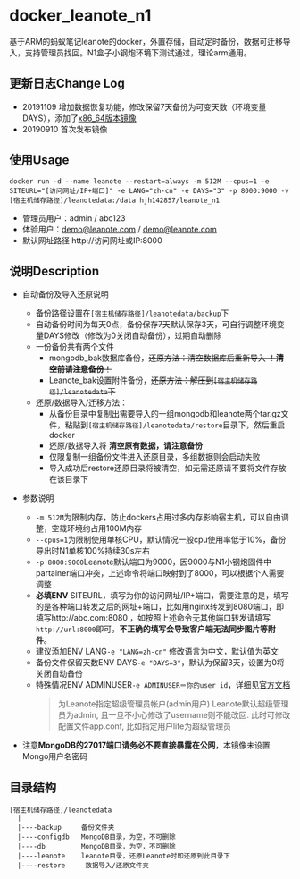 # docker_leanote_n1
基于ARM的蚂蚁笔记leanote的docker，外置存储，自动定时备份，数据可迁移导入，支持管理员找回。N1盒子小钢炮环境下测试通过，理论arm通用。

## 更新日志Change Log
* 20191109 增加数据恢复功能，修改保留7天备份为可变天数（环境变量 DAYS），添加了[x86_64版本镜像][1]
* 20190910 首次发布镜像

## 使用Usage
```
docker run -d --name leanote --restart=always -m 512M --cpus=1 -e SITEURL="[访问网址/IP+端口]" -e LANG="zh-cn" -e DAYS="3" -p 8000:9000 -v [宿主机储存路径]/leanotedata:/data hjh142857/leanote_n1
```
*  管理员用户：admin / abc123
*  体验用户：demo@leanote.com / demo@leanote.com
*  默认网址路径 http://访问网址或IP:8000

## 说明Description
* 自动备份及导入还原说明
  * 备份路径设置在`[宿主机储存路径]/leanotedata/backup`下
  * 自动备份时间为每天0点，备份~~保存7天~~默认保存3天，可自行调整环境变量DAYS修改（修改为0关闭自动备份），过期自动删除
  * 一份备份共有两个文件
    * mongodb_bak数据库备份，~~还原方法：清空数据库后重新导入   ！**清空前请注意备份**！~~
    * Leanote_bak设置附件备份，~~还原方法：解压到`[宿主机储存路径]/leanotedata`下~~
  * 还原/数据导入/迁移方法：
    * 从备份目录中复制出需要导入的一组mongodb和leanote两个tar.gz文件，粘贴到`[宿主机储存路径]/leanotedata/restore`目录下，然后重启docker
    * 还原/数据导入将 **清空原有数据，请注意备份**
    * 仅限复制一组备份文件进入还原目录，多组数据则会启动失败
    * 导入成功后restore还原目录将被清空，如无需还原请不要将文件存放在该目录下
* 参数说明
  * `-m 512M`为限制内存，防止dockers占用过多内存影响宿主机，可以自由调整，空载环境约占用100M内存
  * `--cpus=1`为限制使用单核CPU，默认情况一般cpu使用率低于10%，备份导出时N1单核100%持续30s左右
  * `-p 8000:9000`Leanote默认端口为9000，因9000与N1小钢炮固件中partainer端口冲突，上述命令将端口映射到了8000，可以根据个人需要调整
  * **必填ENV**  SITEURL，填写为你的访问网址/IP+端口，需要注意的是，填写的是各种端口转发之后的网址+端口，比如用nginx转发到8080端口，即填写http://abc.com:8080 ，如按照上述命令无其他端口转发请填写`http://url:8000`即可。**不正确的填写会导致客户端无法同步图片等附件**。
  * 建议添加ENV LANG`-e "LANG=zh-cn"` 修改语言为中文，默认值为英文
  * 备份文件保留天数ENV DAYS`-e "DAYS=3"`，默认为保留3天，设置为0将关闭自动备份
  * 特殊情况ENV ADMINUSER`-e ADMINUSER＝你的user id`，详细见[官方文档][2]
     >为Leanote指定超级管理员帐户(admin用户)
Leanote默认超级管理员为admin, 且一旦不小心修改了username则不能改回. 此时可修改配置文件app.conf, 比如指定用户life为超级管理员

* 注意**MongoDB的27017端口请务必不要直接暴露在公网**，本镜像未设置Mongo用户名密码

## 目录结构
```
[宿主机储存路径]/leanotedata 
  |
  |----backup     备份文件夹
  |----configdb   MongoDB目录，为空，不可删除
  |----db         MongoDB目录，为空，不可删除
  |----leanote    leanote目录，还原Leanote时即还原到此目录下
  |----restore     数据导入/还原文件夹
```
[1]: https://hub.docker.com/r/hjh142857/leanote
[2]: https://github.com/leanote/leanote/wiki/QA#%E4%B8%BAleanote%E6%8C%87%E5%AE%9A%E8%B6%85%E7%BA%A7%E7%AE%A1%E7%90%86%E5%91%98%E5%B8%90%E6%88%B7admin%E7%94%A8%E6%88%B7
